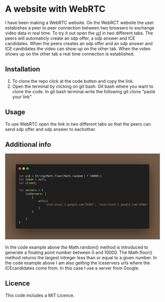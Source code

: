 
# A website with WebRTC
I have been making a WebRTC website. On the WebRCT website the user estabishes a peer to peer connection between two browsers to exchange video data in real time. To try it out open the <a href="">url</a> in two different tabs. The peers will automaticly create an sdp offer, a sdp answer and ICE candidates. When the peers creates an sdp offer and an sdp answer and ICE candidates the video can show up on the other tab. When the video shows up on the other tab a real time connection is established.

## Installation
1.  To clone the repo click at the code button and copy the link. 
2.  Open the terminal by clicking on git bash. Git bash where you want to clone the code. In git bash terminal write the following git clone "paste your link"
 
## Usage
To use WebRTC open the link in two different tabs so that the peers can send sdp offer and sdp answer to eachother. 

## Additional info 
![code-one](carbon.png)


In the code example above the Math.random() method is introduced to generate a floating point number between 0 and 10000. The Math.floor() method returns the largest intreger less than or equal to a given number. In the code example above I am also getting the Iceservers urls where the ICEcandidates come from.  In this case I use a server from Google. 

## Licence 
This code includes a MIT Licence. 

